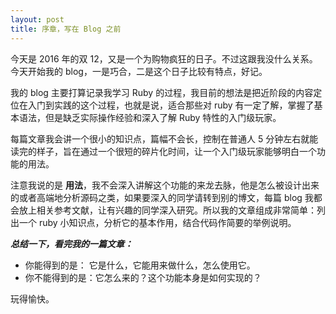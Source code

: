 ```yaml
---
layout: post
title: 序章，写在 Blog 之前
---
```


今天是 2016 年的双 12，又是一个为购物疯狂的日子。不过这跟我没什么关系。今天开始我的 blog，一是巧合，二是这个日子比较有特点，好记。

我的 blog 主要打算记录我学习 Ruby 的过程，我目前的想法是把近阶段的内容定位在入门到实践的这个过程，也就是说，适合那些对 ruby 有一定了解，掌握了基本语法，但是缺乏实际操作经验和深入了解 Ruby 特性的入门级玩家。

每篇文章我会讲一个很小的知识点，篇幅不会长，控制在普通人 5 分钟左右就能读完的样子，旨在通过一个很短的碎片化时间，让一个入门级玩家能够明白一个功能的用法。

注意我说的是 **用法**，我不会深入讲解这个功能的来龙去脉，他是怎么被设计出来的或者高端地分析源码之类，如果要深入的同学请转到别的博文，每篇 blog 我都会放上相关参考文献，让有兴趣的同学深入研究。所以我的文章组成非常简单：列出一个 ruby 小知识点，分析它的基本作用，结合代码作简要的举例说明。

***总结一下，看完我的一篇文章：***

* 你能得到的是：  它是什么，它能用来做什么，怎么使用它。
* 你不能得到的是：它怎么来的？这个功能本身是如何实现的？

玩得愉快。